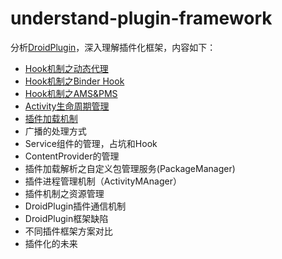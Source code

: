 # understand-plugin-framework
分析[DroidPlugin][1]，深入理解插件化框架，内容如下：

- [Hook机制之动态代理][2]
- [Hook机制之Binder Hook][3]
- [Hook机制之AMS&PMS][4]
- [Activity生命周期管理][5]
- [插件加载机制][6]
- 广播的处理方式
- Service组件的管理，占坑和Hook
- ContentProvider的管理
- 插件加载解析之自定义包管理服务(PackageManager)
- 插件进程管理机制（ActivityMAnager）
- 插件机制之资源管理
- DroidPlugin插件通信机制
- DroidPlugin框架缺陷
- 不同插件框架方案对比
- 插件化的未来

[1]: https://github.com/DroidPluginTeam/DroidPlugin
[2]: http://weishu.me/2016/01/28/understand-plugin-framework-proxy-hook/
[3]: http://weishu.me/2016/02/16/understand-plugin-framework-binder-hook/
[4]: http://weishu.me/2016/03/07/understand-plugin-framework-ams-pms-hook/
[5]: http://weishu.me/2016/03/21/understand-plugin-framework-activity-management/
[6]: http://weishu.me/2016/04/05/understand-plugin-framework-classloader/
